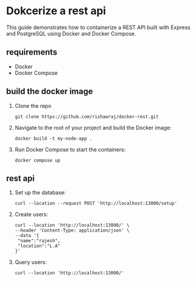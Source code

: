 # Dokcerize a rest api

This guide demonstrates how to containerize a REST API built with Express and PostgreSQL using Docker and Docker Compose.

## requirements

- Docker
- Docker Compose

## build the docker image

1. Clone the repo

   ```
   git clone https://github.com/rishawraj/docker-rest.git
   ```

1. Navigate to the root of your project and build the Docker image:

   ```
   docker build -t my-node-app .
   ```

1. Run Docker Compose to start the containers:

   ```
   docker compose up
   ```

## rest api

1. Set up the database:

   ```
   curl --location --request POST 'http://localhost:13000/setup'
   ```

1. Create users:

   ```
   curl --location 'http://localhost:13000/' \
   --header 'Content-Type: application/json' \
   --data '{
    "name":"rajesh",
    "location":"L.A"
   }'
   ```

1. Query users:

   ```
   curl --location 'http://localhost:13000/'

   ```
